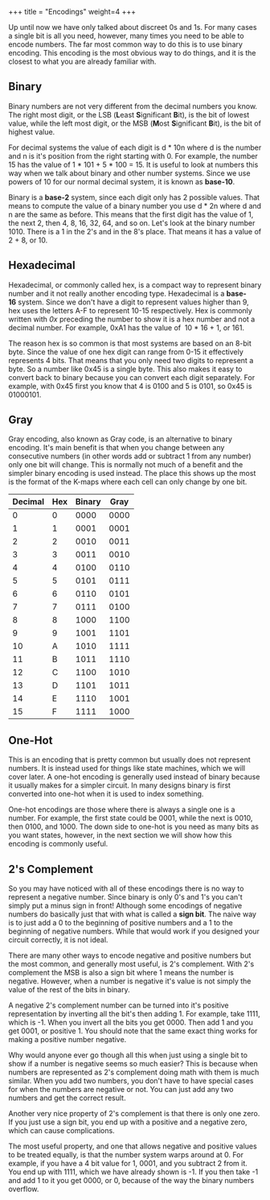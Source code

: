 +++
title = "Encodings"
weight=4
+++

Up until now we have only talked about discreet 0s and 1s. For many cases a single bit is all you need, however, many times you need to be able to encode numbers. The far most common way to do this is to use binary encoding. This encoding is the most obvious way to do things, and it is the closest to what you are already familiar with.

## Binary

Binary numbers are not very different from the decimal numbers you know. The right most digit, or the LSB (**L**east **S**ignificant **B**it), is the bit of lowest value, while the left most digit, or the MSB (**M**ost **S**ignificant **B**it), is the bit of highest value.

For decimal systems the value of each digit is d * 10n where d is the number and n is it's position from the right starting with 0. For example, the number 15 has the value of 1 * 101 + 5 * 100 = 15. It is useful to look at numbers this way when we talk about binary and other number systems. Since we use powers of 10 for our normal decimal system, it is known as **base-10**.

Binary is a **base-2** system, since each digit only has 2 possible values. That means to compute the value of a binary number you use d * 2n where d and n are the same as before. This means that the first digit has the value of 1, the next 2, then 4, 8, 16, 32, 64, and so on. Let's look at the binary number 1010. There is a 1 in the 2's and in the 8's place. That means it has a value of 2 + 8, or 10.

## Hexadecimal

Hexadecimal, or commonly called hex, is a compact way to represent binary number and it not really another encoding type. Hexadecimal is a **base-16** system. Since we don't have a digit to represent values higher than 9, hex uses the letters A-F to represent 10-15 respectively. Hex is commonly written with _0x_ preceding the number to show it is a hex number and not a decimal number. For example, 0xA1 has the value of  10 * 16 + 1, or 161. 

The reason hex is so common is that most systems are based on an 8-bit byte. Since the value of one hex digit can range from 0-15 it effectively represents 4 bits. That means that you only need two digits to represent a byte. So a number like 0x45 is a single byte. This also makes it easy to convert back to binary because you can convert each digit separately. For example, with 0x45 first you know that 4 is 0100 and 5 is 0101, so 0x45 is 01000101.

## Gray

Gray encoding, also known as Gray code, is an alternative to binary encoding. It's main benefit is that when you change between any consecutive numbers (in other words add or subtract 1 from any number) only one bit will change. This is normally not much of a benefit and the simpler binary encoding is used instead. The place this shows up the most is the format of the K-maps where each cell can only change by one bit. 

|Decimal|Hex|Binary|Gray|
|---|---|---|---|
|0|0|0000|0000|
|1|1|0001|0001|
|2|2|0010|0011|
|3|3|0011|0010|
|4|4|0100|0110|
|5|5|0101|0111|
|6|6|0110|0101|
|7|7|0111|0100|
|8|8|1000|1100|
|9|9|1001|1101|
|10|A|1010|1111|
|11|B|1011|1110|
|12|C|1100|1010|
|13|D|1101|1011|
|14|E|1110|1001|
|15|F|1111|1000|

## One-Hot

This is an encoding that is pretty common but usually does not represent numbers. It is instead used for things like state machines, which we will cover later. A one-hot encoding is generally used instead of binary because it usually makes for a simpler circuit. In many designs binary is first converted into one-hot when it is used to index something.

One-hot encodings are those where there is always a single one is a number. For example, the first state could be 0001, while the next is 0010, then 0100, and 1000. The down side to one-hot is you need as many bits as you want states, however, in the next section we will show how this encoding is commonly useful.

## 2's Complement

So you may have noticed with all of these encodings there is no way to represent a negative number. Since binary is only 0's and 1's you can't simply put a minus sign in front! Although some encodings of negative numbers do basically just that with what is called a **sign bit**. The naive way is to just add a 0 to the beginning of positive numbers and a 1 to the beginning of negative numbers. While that would work if you designed your circuit correctly, it is not ideal. 

There are many other ways to encode negative and positive numbers but the most common, and generally most useful, is 2's complement. With 2's complement the MSB is also a sign bit where 1 means the number is negative. However, when a number is negative it's value is not simply the value of the rest of the bits in binary.

A negative 2's complement number can be turned into it's positive representation by inverting all the bit's then adding 1. For example, take 1111, which is -1. When you invert all the bits you get 0000. Then add 1 and you get 0001, or positive 1. You should note that the same exact thing works for making a positive number negative. 

Why would anyone ever go though all this when just using a single bit to show if a number is negative seems so much easier? This is because when numbers are represented as 2's complement doing math with them is much similar. When you add two numbers, you don't have to have special cases for when the numbers are negative or not. You can just add any two numbers and get the correct result.

Another very nice property of 2's complement is that there is only one zero. If you just use a sign bit, you end up with a positive and a negative zero, which can cause complications.

The most useful property, and one that allows negative and positive values to be treated equally, is that the number system warps around at 0. For example, if you have a 4 bit value for 1, 0001, and you subtract 2 from it. You end up with 1111, which we have already shown is -1. If you then take -1 and add 1 to it you get 0000, or 0, because of the way the binary numbers overflow.